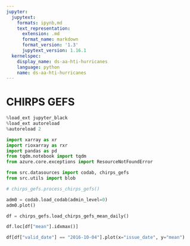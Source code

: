 ```yaml
---
jupyter:
  jupytext:
    formats: ipynb,md
    text_representation:
      extension: .md
      format_name: markdown
      format_version: '1.3'
      jupytext_version: 1.16.1
  kernelspec:
    display_name: ds-aa-hti-hurricanes
    language: python
    name: ds-aa-hti-hurricanes
---
```


# CHIRPS GEFS

```python
%load_ext jupyter_black
%load_ext autoreload
%autoreload 2
```

```python
import xarray as xr
import rioxarray as rxr
import pandas as pd
from tqdm.notebook import tqdm
from azure.core.exceptions import ResourceNotFoundError

from src.datasources import codab, chirps_gefs
from src.utils import blob
```

```python
# chirps_gefs.process_chirps_gefs()
```

```python
adm0 = codab.load_codab(admin_level=0)
adm0.plot()
```

```python
df = chirps_gefs.load_chirps_gefs_mean_daily()
```

```python
df.loc[df["mean"].idxmax()]
```

```python
df[df["valid_date"] == "2016-10-04"].plot(x="issue_date", y="mean")
```

```python

```
